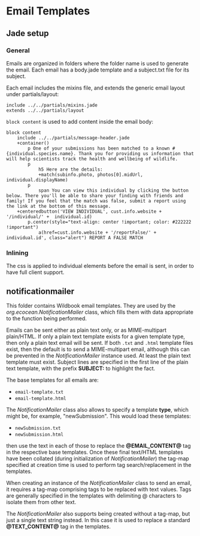 # Email Templates

## Jade setup

### General
Emails are organized in folders where the folder name is used to generate the email. Each email has a body.jade template and a subject.txt file for its subject.

Each email includes the mixins file, and extends the generic email layout under partials/layout:

```
include ../../partials/mixins.jade
extends ../../partials/layout
```

```block content``` is used to add content inside the email body:
```
block content
    include ../../partials/message-header.jade
    +container()
        p One of your submissions has been matched to a known #{individual.species.name}. Thank you for providing us information that will help scientists track the health and wellbeing of wildlife.
        p
            h5 Here are the details:
            +match(subinfo.photo, photos[0].midUrl, individual.displayName)
        p
            span You can view this individual by clicking the button below. There you'll be able to share your finding with friends and family! If you feel that the match was false, submit a report using the link at the bottom of this message.
    +centeredbutton('VIEW INDIVIDUAL', cust.info.website + '/individual/' +  individual.id)
        p.center(style="text-align: center !important; color: #222222 !important")
            a(href=cust.info.website + '/reportFalse/' + individual.id', class="alert") REPORT A FALSE MATCH
```

### Inlining
The css is applied to individual elements before the email is sent, in order to have full client support.

## notificationmailer

This folder contains Wildbook email templates. They are used by the
*org.ecocean.NotificationMailer* class, which fills them with data appropriate
to the function being performed.

Emails can be sent either as plain text only, or as MIME-multipart plain/HTML.
If only a plain text template exists for a given template type, then only a
plain text email will be sent. If both ```.txt``` and ```.html``` template files
exist, then the default is to send a MIME-multipart email, although this can be
prevented in the *NotificationMailer* instance used. At least the plain text
template must exist. Subject lines are specified in the first line of the plain
text template, with the prefix **SUBJECT:** to highlight the fact.

The base templates for all emails are:

* ```email-template.txt```
* ```email-template.html```

The *NotificationMailer* class also allows to specify a template **type**, which
might be, for example, "newSubmission". This would load these templates:

* ```newSubmission.txt```
* ```newSubmission.html```

then use the text in each of those to replace the **@EMAIL_CONTENT@** tag in the
respective base templates. Once these final text/HTML templates have been
collated (during initialization of *NotificationMailer*) the tag-map specified
at creation time is used to perform tag search/replacement in the templates.

When creating an instance of the *NotificationMailer* class to send an email, it
requires a tag-map comprising tags to be replaced with text values. Tags are
generally specified in the templates with delimiting @ characters to isolate
them from other text.

The *NotificationMailer* also supports being created without a tag-map, but just
a single text string instead. In this case it is used to replace a standard
**@TEXT_CONTENT@** tag in the templates.